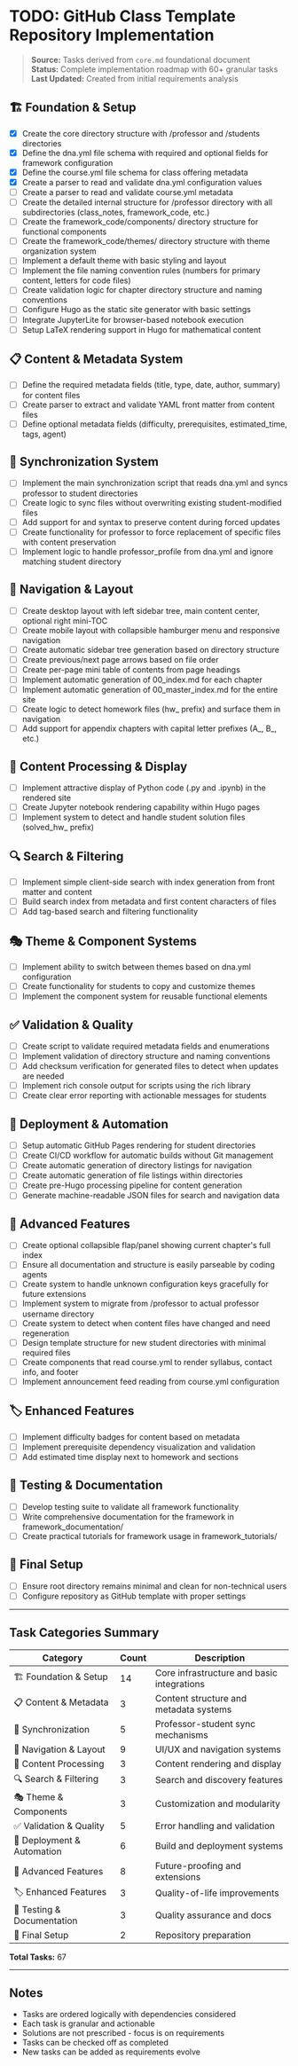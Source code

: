 # TODO: GitHub Class Template Repository Implementation

> **Source:** Tasks derived from `core.md` foundational document  
> **Status:** Complete implementation roadmap with 60+ granular tasks  
> **Last Updated:** Created from initial requirements analysis

## 🏗️ Foundation & Setup

- [x] Create the core directory structure with /professor and /students directories
- [x] Define the dna.yml file schema with required and optional fields for framework configuration
- [x] Define the course.yml file schema for class offering metadata
- [x] Create a parser to read and validate dna.yml configuration values
- [ ] Create a parser to read and validate course.yml metadata
- [ ] Create the detailed internal structure for /professor directory with all subdirectories (class_notes, framework_code, etc.)
- [ ] Create the framework_code/components/ directory structure for functional components
- [ ] Create the framework_code/themes/ directory structure with theme organization system
- [ ] Implement a default theme with basic styling and layout
- [ ] Implement the file naming convention rules (numbers for primary content, letters for code files)
- [ ] Create validation logic for chapter directory structure and naming conventions
- [ ] Configure Hugo as the static site generator with basic settings
- [ ] Integrate JupyterLite for browser-based notebook execution
- [ ] Setup LaTeX rendering support in Hugo for mathematical content

## 📋 Content & Metadata System

- [ ] Define the required metadata fields (title, type, date, author, summary) for content files
- [ ] Create parser to extract and validate YAML front matter from content files
- [ ] Define optional metadata fields (difficulty, prerequisites, estimated_time, tags, agent)

## 🔄 Synchronization System

- [ ] Implement the main synchronization script that reads dna.yml and syncs professor to student directories
- [ ] Create logic to sync files without overwriting existing student-modified files
- [ ] Add support for <!-- KEEP:START --> and <!-- KEEP:END --> syntax to preserve content during forced updates
- [ ] Create functionality for professor to force replacement of specific files with content preservation
- [ ] Implement logic to handle professor_profile from dna.yml and ignore matching student directory

## 🧭 Navigation & Layout

- [ ] Create desktop layout with left sidebar tree, main content center, optional right mini-TOC
- [ ] Create mobile layout with collapsible hamburger menu and responsive navigation
- [ ] Create automatic sidebar tree generation based on directory structure
- [ ] Create previous/next page arrows based on file order
- [ ] Create per-page mini table of contents from page headings
- [ ] Implement automatic generation of 00_index.md for each chapter
- [ ] Implement automatic generation of 00_master_index.md for the entire site
- [ ] Create logic to detect homework files (hw_ prefix) and surface them in navigation
- [ ] Add support for appendix chapters with capital letter prefixes (A_, B_, etc.)

## 🎨 Content Processing & Display

- [ ] Implement attractive display of Python code (.py and .ipynb) in the rendered site
- [ ] Create Jupyter notebook rendering capability within Hugo pages
- [ ] Implement system to detect and handle student solution files (solved_hw_ prefix)

## 🔍 Search & Filtering

- [ ] Implement simple client-side search with index generation from front matter and content
- [ ] Build search index from metadata and first content characters of files
- [ ] Add tag-based search and filtering functionality

## 🎭 Theme & Component Systems

- [ ] Implement ability to switch between themes based on dna.yml configuration
- [ ] Create functionality for students to copy and customize themes
- [ ] Implement the component system for reusable functional elements

## ✅ Validation & Quality

- [ ] Create script to validate required metadata fields and enumerations
- [ ] Implement validation of directory structure and naming conventions
- [ ] Add checksum verification for generated files to detect when updates are needed
- [ ] Implement rich console output for scripts using the rich library
- [ ] Create clear error reporting with actionable messages for students

## 🚀 Deployment & Automation

- [ ] Setup automatic GitHub Pages rendering for student directories
- [ ] Create CI/CD workflow for automatic builds without Git management
- [ ] Create automatic generation of directory listings for navigation
- [ ] Create automatic generation of file listings within directories
- [ ] Create pre-Hugo processing pipeline for content generation
- [ ] Generate machine-readable JSON files for search and navigation data

## 🔧 Advanced Features

- [ ] Create optional collapsible flap/panel showing current chapter's full index
- [ ] Ensure all documentation and structure is easily parseable by coding agents
- [ ] Create system to handle unknown configuration keys gracefully for future extensions
- [ ] Implement system to migrate from /professor to actual professor username directory
- [ ] Create system to detect when content files have changed and need regeneration
- [ ] Design template structure for new student directories with minimal required files
- [ ] Create components that read course.yml to render syllabus, contact info, and footer
- [ ] Implement announcement feed reading from course.yml configuration

## 🏷️ Enhanced Features

- [ ] Implement difficulty badges for content based on metadata
- [ ] Implement prerequisite dependency visualization and validation
- [ ] Add estimated time display next to homework and sections

## 🧪 Testing & Documentation

- [ ] Develop testing suite to validate all framework functionality
- [ ] Write comprehensive documentation for the framework in framework_documentation/
- [ ] Create practical tutorials for framework usage in framework_tutorials/

## 🎯 Final Setup

- [ ] Ensure root directory remains minimal and clean for non-technical users
- [ ] Configure repository as GitHub template with proper settings

---

## Task Categories Summary

| Category | Count | Description |
|----------|-------|-------------|
| 🏗️ Foundation & Setup | 14 | Core infrastructure and basic integrations |
| 📋 Content & Metadata | 3 | Content structure and metadata systems |
| 🔄 Synchronization | 5 | Professor-student sync mechanisms |
| 🧭 Navigation & Layout | 9 | UI/UX and navigation systems |
| 🎨 Content Processing | 3 | Content rendering and display |
| 🔍 Search & Filtering | 3 | Search and discovery features |
| 🎭 Theme & Components | 3 | Customization and modularity |
| ✅ Validation & Quality | 5 | Error handling and validation |
| 🚀 Deployment & Automation | 6 | Build and deployment systems |
| 🔧 Advanced Features | 8 | Future-proofing and extensions |
| 🏷️ Enhanced Features | 3 | Quality-of-life improvements |
| 🧪 Testing & Documentation | 3 | Quality assurance and docs |
| 🎯 Final Setup | 2 | Repository preparation |

**Total Tasks:** 67

---

## Notes

- Tasks are ordered logically with dependencies considered
- Each task is granular and actionable
- Solutions are not prescribed - focus is on requirements
- Tasks can be checked off as completed
- New tasks can be added as requirements evolve 